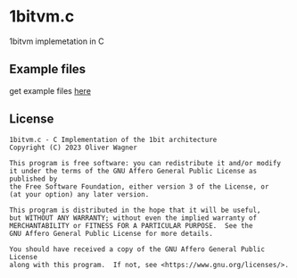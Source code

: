 # 1bitvm.c
1bitvm implemetation in C
## Example files
get example files [here](https://github.com/adimineman/1bitvm)

## License
    1bitvm.c - C Implementation of the 1bit architecture
    Copyright (C) 2023 Oliver Wagner

    This program is free software: you can redistribute it and/or modify
    it under the terms of the GNU Affero General Public License as published by
    the Free Software Foundation, either version 3 of the License, or
    (at your option) any later version.

    This program is distributed in the hope that it will be useful,
    but WITHOUT ANY WARRANTY; without even the implied warranty of
    MERCHANTABILITY or FITNESS FOR A PARTICULAR PURPOSE.  See the
    GNU Affero General Public License for more details.

    You should have received a copy of the GNU Affero General Public License
    along with this program.  If not, see <https://www.gnu.org/licenses/>.
